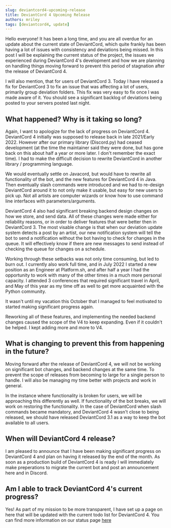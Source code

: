 ```yaml
---
slug: deviantcord4-upcoming-release
title: DeviantCord 4 Upcoming Release
authors: mriley
tags: [deviantcord4, update]
---
```


Hello everyone! It has been a long time, and you are all overdue for an update about the current state of DeviantCord, which quite
frankly has been having a lot of issues with consistency and deviations being missed. In this post I will be explaining
the current status of the project, the issues we experienced during DeviantCord 4's development and how we are planning
on handling things moving forward to prevent this period of stagnation after the release of DeviantCord 4. 

I will also mention, that for users of DeviantCord 3. Today I have released a fix for DeviantCord 3 to fix an issue
that was affecting a lot of users, primarily group deviation folders.
This fix was very easy to fix once I was made aware of it. You should see a significant backlog of deviations being posted
to your servers posted last night.

<!--truncate-->

## What happened? Why is it taking so long?
Again, I want to apologize for the lack of progress on DeviantCord 4. 
DeviantCord 4 initially was supposed to release back in late 2021/Early 2022. However after our primary library (Discord.py)
had ceased development (at the time the maintainer said they were done, but has gone back on this about 
half a year or more later. I don't remember the exact time). I had to make 
the difficult decision to rewrite DeviantCord in another library / programming language. 

We would eventually settle on Javacord, but would have to rewrite all functionality of the bot, and the new features
for DeviantCord 4 in Java. Then eventually slash commands were introduced and we had to re-design DeviantCord around it
to not only make it usable, but easy for new users to pick up. Not all artists are computer wizards or know how to use 
command line interfaces with parameters/arguments. 

DeviantCord 4 also had significant breaking backend design changes on how we store, and send data. All of these changes
were made either for reliability reasons, or in order to deliver features that were better then in DeviantCord 3.
The most visable change is that when our deviation update system detects a post by an artist, our new notification system
will tell the bot to send a notification without the bot having to check for changes in the queue. It will effectively 
know if there are new messages to send instead of checking the queue for changes on a schedule. 

Working through these setbacks was not only time consuming, but led to burn out. I currently also work full time, and
in July 2022 I started a new position as an Engineer at Platform.sh, and after half a year I had the opportunity to
work with many of the other times in a much more personal capacity. I attended 3 conferences that required significant
travel in April, and May of this year as my time off as well to get more acquainted with the Python community.

It wasn't until my vacation this October that I managed to feel motivated to started making significant progress again. 

Reworking all of these features, and implementing the needed backend changes caused the scope of the V4 to keep expanding.
Even if it couldn't be helped. I kept adding more and more to V4.

## What is changing to prevent this from happening in the future?
Moving forward after the release of DeviantCord 4, we will not be working on significant bot changes, and backend
changes at the same time. To prevent the scope of releases from becoming to large for a single person to handle. 
I will also be managing my time better with projects and work in general. 

In the instance where functionality is broken for users, we will be approaching this differently as well. 
If functionality of the bot
breaks, we will work on restoring the functionality. In the case of DeviantCord when slash commands became mandatory, and
DeviantCord 4 wasn't close to being released, we should have released DeviantCord 3.1 as a way to keep the bot available to 
all users.

## When will DeviantCord 4 release?
I am pleased to announce that I have been making significant progress on DeviantCord 4 and plan on having it released
by the end of the month. As soon as a production build of DeviantCord 4 is ready I will immediately make preperations
to migrate the current bot and post an announcement here and in Discord.


## Am I able to track DeviantCord 4's current progress?
Yes! As part of my mission to be more transparent, I have set up a page on here that will be updated with the current
todo list for DeviantCord 4. You can find more information on our status page [here](https://deviantcord.com/deviantcord4-status)